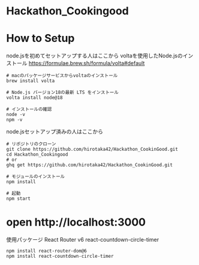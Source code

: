 # Hackathon_Cookingood
# How to Setup
node.jsを初めてセットアップする人はここから
voltaを使用したNode.jsのインストール
https://formulae.brew.sh/formula/volta#default

```
# macのパッケージサービスからvoltaのインストール
brew install volta

# Node.js バージョン18の最新 LTS をインストール
volta install node@18

# インストールの確認
node -v
npm -v
```

node.jsセットアップ済みの人はここから
```
# リポジトリのクローン
git clone https://github.com/hirotaka42/Hackathon_CookinGood.git
cd Hackathon_Cookingood
# or
ghq get https://github.com/hirotaka42/Hackathon_CookinGood.git

# モジュールのインストール
npm install

# 起動
npm start
```


# open http://localhost:3000
使用パッケージ
React Router v6
react-countdown-circle-timer

```
npm install react-router-dom@6
npm install react-countdown-circle-timer
```
